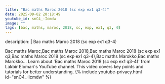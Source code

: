```yaml
---
title: "Bac maths Maroc 2018 (sc exp ex1 q3-4)"
date: 2025-09-02 20:18:49 
youtube_id: snC4_-Icmdw
image: ""
tags: [bac, maths, maroc, 2018, sc, exp, ex1, q3, 4]
---
```

description: |
  Bac maths Maroc 2018 (sc exp ex1 q3-4)
  
  
  
  Bac maths Maroc,Bac maths Maroc 2018,Bac maths Maroc 2018 (sc exp ex1 q3,Bac maths Maroc 2018 (sc exp ex1 q3-4),Bac maths Marokko,Bac maths Marokko...
  Learn about 'Bac maths Maroc 2018 (sc exp ex1 q3-4)' from Lakbir Elomari's YouTube channel. This video covers key points and tutorials for better understanding.
{% include youtube-privacy.html id="snC4_-Icmdw" %}
